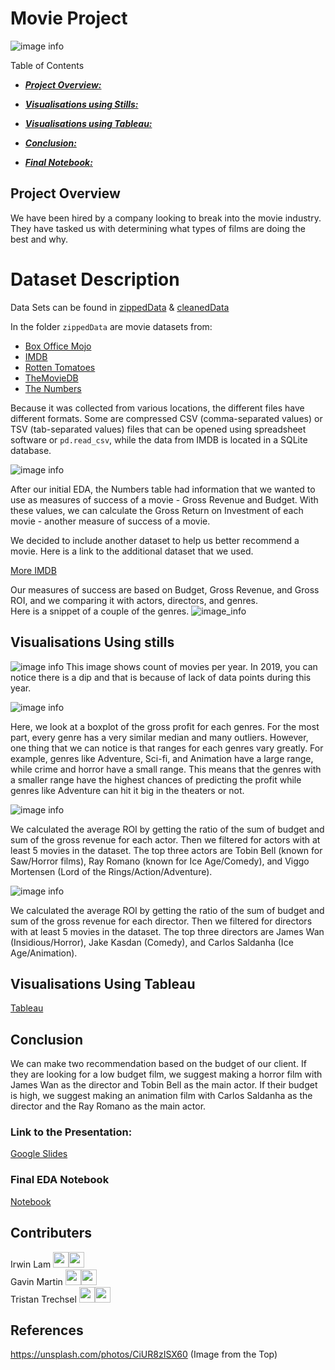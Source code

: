 # Movie Project
![image info](Images/ClapBoard.jpg)

Table of Contents

* [***Project Overview:***](#project-overview)

* [***Visualisations using Stills:***](#visualisations-using-stills) 

* [***Visualisations using Tableau:***](#visualisations-using-tableau)

* [***Conclusion:***](#conclusion)

* [***Final Notebook:***](#final-eda-notebook)


## Project Overview
We have been hired by a company looking to break into the movie industry. They have tasked us with determining what types of films are doing the best and why.

# Dataset Description

Data Sets can be found in [zippedData](zippedData) & [cleanedData](cleanedData)

In the folder `zippedData` are movie datasets from:

* [Box Office Mojo](https://www.boxofficemojo.com/)
* [IMDB](https://www.imdb.com/)
* [Rotten Tomatoes](https://www.rottentomatoes.com/)
* [TheMovieDB](https://www.themoviedb.org/)
* [The Numbers](https://www.the-numbers.com/)

Because it was collected from various locations, the different files have different formats. Some are compressed CSV (comma-separated values) or TSV (tab-separated values) files that can be opened using spreadsheet software or `pd.read_csv`, while the data from IMDB is located in a SQLite database.

![image info](Images/movie_data_erd.jpeg)

After our initial EDA, the Numbers table had information that we wanted to use as measures of success of a movie - Gross Revenue and Budget. With these values, we can calculate the Gross Return on Investment of each movie - another measure of success of a movie. 

We decided to include another dataset to help us better recommend a movie. Here is a link to the additional dataset that we used. 

[More IMDB](https://www.kaggle.com/datasets/ashirwadsangwan/imdb-dataset?select=title.akas.tsv)

Our measures of success are based on Budget, Gross Revenue, and Gross ROI, and we comparing it with actors, directors, and genres.  
Here is a snippet of a couple of the genres. 
![image_info](Images/genre_table.png)

## Visualisations Using stills

![image info](Images/gp_by_year.png)
This image shows count of movies per year. In 2019, you can notice there is a dip and that is because of lack of data points during this year. 

![image info](Images/dist_gp_genre.png)

Here, we look at a boxplot of the gross profit for each genres. For the most part, every genre has a very similar median and many outliers. However, one thing that we can notice is that ranges for each genres vary greatly. For example, genres like Adventure, Sci-fi, and Animation have a large range, while crime and horror have a small range. This means that the genres with a smaller range have the highest chances of predicting the profit while genres like Adventure can hit it big in the theaters or not. 

![image info](Images/roi_actors.png)

We calculated the average ROI by getting the ratio of the sum of budget and sum of the gross revenue for each actor. Then we filtered for actors with at least 5 movies in the dataset. The top three actors are Tobin Bell (known for Saw/Horror films), Ray Romano (known for Ice Age/Comedy), and Viggo Mortensen (Lord of the Rings/Action/Adventure). 

![image info](Images/roi_directors.png)

We calculated the average ROI by getting the ratio of the sum of budget and sum of the gross revenue for each director. Then we filtered for directors with at least 5 movies in the dataset. The top three directors are James Wan (Insidious/Horror), Jake Kasdan (Comedy), and Carlos Saldanha (Ice Age/Animation). 

## Visualisations Using Tableau
[Tableau](https://public.tableau.com/app/profile/gavin.martin/viz/MovieGenres_16946599359490/MovieData)

## Conclusion
We can make two recommendation based on the budget of our client. If they are looking for a low budget film, we suggest making a horror film with James Wan as the director and Tobin Bell as the main actor. If their budget is high, we suggest making an animation film with Carlos Saldanha as the director and the Ray Romano as the main actor.  

### Link to the Presentation:
[Google Slides](https://docs.google.com/presentation/d/1bva88xJqU2SuDrMhn5D2jdZ_Wj9cw52Ofb1wlqBg-uQ/edit?usp=sharing)

### Final EDA Notebook
[Notebook](https://github.com/ttrechsel/Phase2_Movies/blob/main/Movie_Project_Final_JN.ipynb)


## Contributers
Irwin Lam <a href = "https://github.com/irwin-lam"><img src='https://cdn.pixabay.com/photo/2022/01/30/13/33/github-6980894_1280.png' width = '25' height='25'></a><a href="https://www.linkedin.com/in/irwinlam/"><img src='https://upload.wikimedia.org/wikipedia/commons/8/81/LinkedIn_icon.svg' width = '25' height='25'></a>  
Gavin Martin <a href = "https://github.com/GitHbGav"><img src='https://cdn.pixabay.com/photo/2022/01/30/13/33/github-6980894_1280.png' width = '25' height='25'></a><a href="https://www.linkedin.com/in/gavin-martin-/"><img src='https://upload.wikimedia.org/wikipedia/commons/8/81/LinkedIn_icon.svg' width = '25' height='25'></a>  
Tristan Trechsel <a href = "https://github.com/ttrechsel"><img src='https://cdn.pixabay.com/photo/2022/01/30/13/33/github-6980894_1280.png' width = '25' height='25'></a><a href="https://www.linkedin.com/in/trechsel/"><img src='https://upload.wikimedia.org/wikipedia/commons/8/81/LinkedIn_icon.svg' width = '25' height='25'></a>  

## References
https://unsplash.com/photos/CiUR8zISX60 (Image from the Top)
